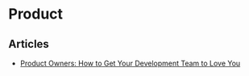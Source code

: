 # Product

## Articles
- [Product Owners: How to Get Your Development Team to Love You](https://www.mindtheproduct.com/product-owners-how-to-get-your-development-team-to-love-you/)
